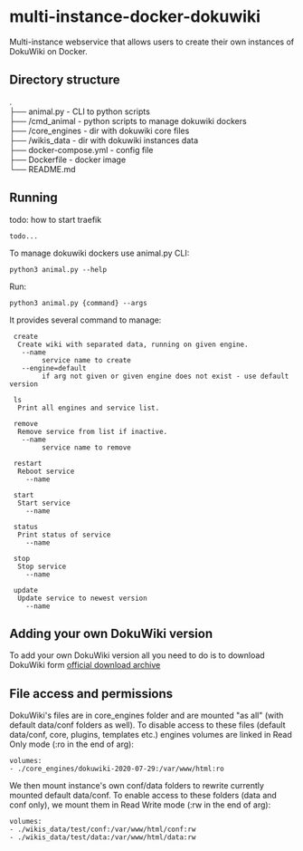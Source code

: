 # multi-instance-docker-dokuwiki
Multi-instance webservice that allows users to create their own instances of DokuWiki on Docker.

## Directory structure
.<br>
├── animal.py - CLI to python scripts <br>
├── /cmd_animal - python scripts to manage dokuwiki dockers <br>
├── /core_engines - dir with dokuwiki core files<br>
├── /wikis_data - dir with dokuwiki instances data <br>
├── docker-compose.yml - config file <br>
├── Dockerfile - docker image <br>
└── README.md<br>

## Running 

todo: how to start traefik

```shell script
todo...
```

To manage dokuwiki dockers use animal.py CLI:
```shell script
python3 animal.py --help
```

Run:
```shell script
python3 animal.py {command} --args
```


It provides several command to manage:

     create
      Create wiki with separated data, running on given engine.
       --name
            service name to create
       --engine=default 
            if arg not given or given engine does not exist - use default version

     ls
      Print all engines and service list.
    
     remove
      Remove service from list if inactive.
       --name
            service name to remove

     restart
      Reboot service
        --name
        
     start
      Start service
        --name
        
     status
      Print status of service
        --name
        
     stop
      Stop service
        --name
        
     update
      Update service to newest version
        --name

## Adding your own DokuWiki version
To add your own DokuWiki version all you need to do is to download DokuWiki form [official download archive](https://download.dokuwiki.org/archive)

## File access and permissions
DokuWiki's files are in core_engines folder and are mounted "as all" (with default data/conf folders as well).
To disable access to these files (default data/conf, core, plugins, templates etc.) engines volumes are linked in Read Only mode (:ro in the end of arg):
```
volumes:
- ./core_engines/dokuwiki-2020-07-29:/var/www/html:ro
```

We then mount instance's own conf/data folders to rewrite currently mounted default data/conf. To enable access to these folders (data and conf only), we mount them in Read Write mode (:rw in the end of arg):
```
volumes:
- ./wikis_data/test/conf:/var/www/html/conf:rw
- ./wikis_data/test/data:/var/www/html/data:rw
``` 
